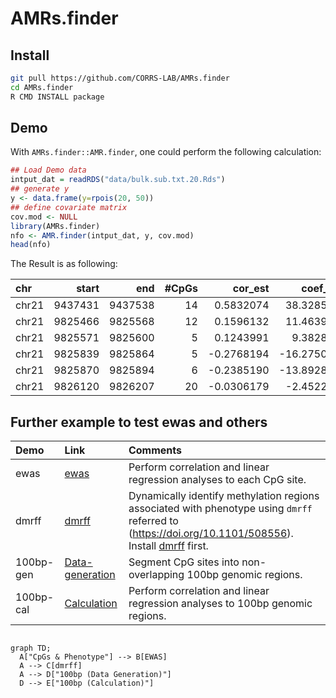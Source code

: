 # AMRs.finder

[TODO]: Description

## Install

```sh
git pull https://github.com/CORRS-LAB/AMRs.finder
cd AMRs.finder
R CMD INSTALL package
```

## Demo

With `AMRs.finder::AMR.finder`, one could perform the following calculation:

```R
## Load Demo data
intput_dat = readRDS("data/bulk.sub.txt.20.Rds")
## generate y
y <- data.frame(y=rpois(20, 50))
## define covariate matrix
cov.mod <- NULL
library(AMRs.finder)
nfo <- AMR.finder(intput_dat, y, cov.mod)
head(nfo)
```


The Result is as following:

|chr   |   start|     end| #CpGs|    cor_est|    coef_lm|   p_value|     methX| methY|       FDR|
|:-----|-------:|-------:|-----:|----------:|----------:|---------:|---------:|-----:|---------:|
|chr21 | 9437431| 9437538|    14|  0.5832074|  38.328544| 0.0069528| 0.6017233|    49| 0.2759106|
|chr21 | 9825466| 9825568|    12|  0.1596132|  11.463980| 0.5014693| 0.2783314|    49| 0.6066556|
|chr21 | 9825571| 9825600|     5|  0.1243991|   9.382826| 0.6012908| 0.2705365|    49| 0.6540356|
|chr21 | 9825839| 9825864|     5| -0.2768194| -16.275038| 0.2373935| 0.3259030|    49| 0.4405461|
|chr21 | 9825870| 9825894|     6| -0.2385190| -13.892837| 0.3111941| 0.4334588|    49| 0.4909643|
|chr21 | 9826120| 9826207|    20| -0.0306179|  -2.452290| 0.8980380| 0.2583344|    49| 0.8980380|


## Further example to test ewas and others

| Demo | Link | Comments |
|:-----|:-----|:---------|
| ewas | [ewas](./scripts/demo-ewas.R) |  Perform correlation and linear regression analyses to each CpG site.|
| dmrff | [dmrff](./scripts/demo-dmrff.R) | Dynamically identify methylation regions associated with phenotype using `dmrff` referred to (https://doi.org/10.1101/508556). Install [dmrff](https://github.com/perishky/dmrff) first.|
| 100bp-gen | [Data-generation](./scripts/demo-100bp-generation.R) |  Segment CpG sites into non-overlapping 100bp genomic regions.|
| 100bp-cal | [Calculation](./scripts/demo-100bp-cal.R) | Perform correlation and linear regression analyses to 100bp genomic regions.|

```mermaid

graph TD;
  A["CpGs & Phenotype"] --> B[EWAS]
  A --> C[dmrff]
  A --> D["100bp (Data Generation)"]
  D --> E["100bp (Calculation)"]
```
